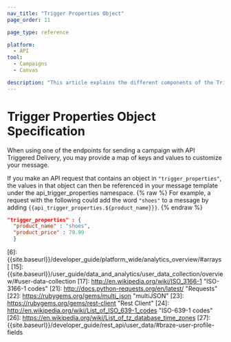 ```yaml
---
nav_title: "Trigger Properties Object"
page_order: 11

page_type: reference

platform:
  - API
tool:
  - Campaigns
  - Canvas

description: "This article explains the different components of the Trigger Properties object."
---
```


#  Trigger Properties Object Specification

When using one of the endpoints for sending a campaign with API Triggered Delivery, you may provide a map of keys and values to customize your message.

If you make an API request that contains an object in `"trigger_properties"`, the values in that object can then be referenced in your message template under the api_trigger_properties namespace.
{% raw %}
For example, a request with the following could add the word `"shoes"` to a message by adding `{{api_trigger_properties.${product_name}}}`.
{% endraw %}

```json
"trigger_properties" : {
  "product_name" : "shoes",
  "product_price" : 79.99
  }
```




[1]: {{site.baseurl}}/developer_guide/rest_api/basics/#endpoints
[6]: {{site.baseurl}}/developer_guide/platform_wide/analytics_overview/#arrays [
[15]: {{site.baseurl}}/user_guide/data_and_analytics/user_data_collection/overview/#user-data-collection
[17]: http://en.wikipedia.org/wiki/ISO_3166-1 "ISO-3166-1 codes"
[21]: http://docs.python-requests.org/en/latest/ "Requests"
[22]: https://rubygems.org/gems/multi_json "multiJSON"
[23]: https://rubygems.org/gems/rest-client "Rest Client"
[24]: http://en.wikipedia.org/wiki/List_of_ISO_639-1_codes "ISO-639-1 codes"
[26]: https://en.wikipedia.org/wiki/List_of_tz_database_time_zones
[27]: {{site.baseurl}}/developer_guide/rest_api/user_data/#braze-user-profile-fields
